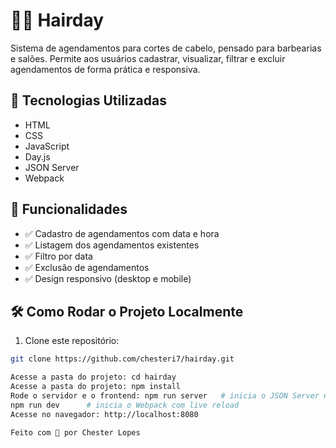 # 💇‍♂️ Hairday

Sistema de agendamentos para cortes de cabelo, pensado para barbearias e salões. Permite aos usuários cadastrar, visualizar, filtrar e excluir agendamentos de forma prática e responsiva.

## 🚀 Tecnologias Utilizadas

- HTML
- CSS
- JavaScript
- Day.js
- JSON Server
- Webpack

## 📱 Funcionalidades

- ✅ Cadastro de agendamentos com data e hora
- ✅ Listagem dos agendamentos existentes
- ✅ Filtro por data
- ✅ Exclusão de agendamentos
- ✅ Design responsivo (desktop e mobile)

## 🛠️ Como Rodar o Projeto Localmente

1. Clone este repositório:
```bash
git clone https://github.com/chesteri7/hairday.git

Acesse a pasta do projeto: cd hairday
Acesse a pasta do projeto: npm install
Rode o servidor e o frontend: npm run server   # inicia o JSON Server na porta 3333
npm run dev      # inicia o Webpack com live reload
Acesse no navegador: http://localhost:8080

Feito com 💙 por Chester Lopes

